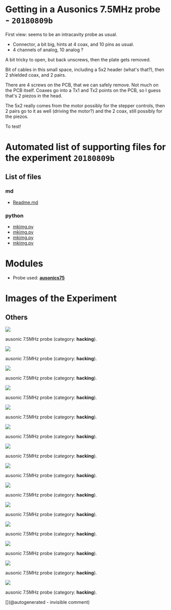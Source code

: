 # Getting in a Ausonics 7.5MHz probe - `20180809b`

First view: seems to be an intracavity probe as usual.
* Connector, a bit big, hints at 4 coax, and 10 pins as usual.
* 4 channels of analog, 10 analog ?

A bit tricky to open, but back unscrews, then the plate gets removed.

Bit of cables in this small space, including a 5x2 header (what's that?), then 2 shielded coax, and 2 pairs.

There are 4 screws on the PCB, that we can safely remove. Not much on the PCB itself.
Coaxes go into a Tx1 and Tx2 points on the PCB, so I guess that's 2 piezos in the head.

The 5x2 really comes from the motor possibly for the stepper controls, then 2 pairs go to it as well (driving the motor?) and the 2 coax, still possibly for the piezos.

To test!






# Automated list of supporting files for the __experiment `20180809b`__

## List of files

### md

* [Readme.md](/include/images/ausonics75/20180809b/Readme.md)


### python

* [mkimg.py](/include/images/ausonics75/mkimg.py)
* [mkimg.py](/include/images/diasonics_75/mkimg.py)
* [mkimg.py](/include/images/apogee5MHz/mkimg.py)
* [mkimg.py](/include/images/apogee10MHz/mkimg.py)





# Modules

* Probe used: __[ausonics75](/include/probes/auto/ausonics75.md)__




# Images of the Experiment

## Others

![](/include/images/ausonics75/P_20180809_191946.jpg)

ausonic 7.5MHz probe (category: __hacking__).

![](/include/images/ausonics75/P_20180809_193235.jpg)

ausonic 7.5MHz probe (category: __hacking__).

![](/include/images/ausonics75/P_20180809_191913.jpg)

ausonic 7.5MHz probe (category: __hacking__).

![](/include/images/ausonics75/P_20180809_192206.jpg)

ausonic 7.5MHz probe (category: __hacking__).

![](/include/images/ausonics75/P_20180809_192123.jpg)

ausonic 7.5MHz probe (category: __hacking__).

![](/include/images/ausonics75/P_20180809_191919.jpg)

ausonic 7.5MHz probe (category: __hacking__).

![](/include/images/ausonics75/P_20180809_192920.jpg)

ausonic 7.5MHz probe (category: __hacking__).

![](/include/images/ausonics75/P_20180809_192257.jpg)

ausonic 7.5MHz probe (category: __hacking__).

![](/include/images/ausonics75/P_20180809_193102.jpg)

ausonic 7.5MHz probe (category: __hacking__).

![](/include/images/ausonics75/P_20180809_192050.jpg)

ausonic 7.5MHz probe (category: __hacking__).

![](/include/images/ausonics75/P_20180809_192848.jpg)

ausonic 7.5MHz probe (category: __hacking__).

![](/include/images/ausonics75/P_20180809_192216.jpg)

ausonic 7.5MHz probe (category: __hacking__).

![](/include/images/ausonics75/P_20180809_191957.jpg)

ausonic 7.5MHz probe (category: __hacking__).

![](/include/images/ausonics75/P_20180809_191926.jpg)

ausonic 7.5MHz probe (category: __hacking__).










[](@autogenerated - invisible comment)